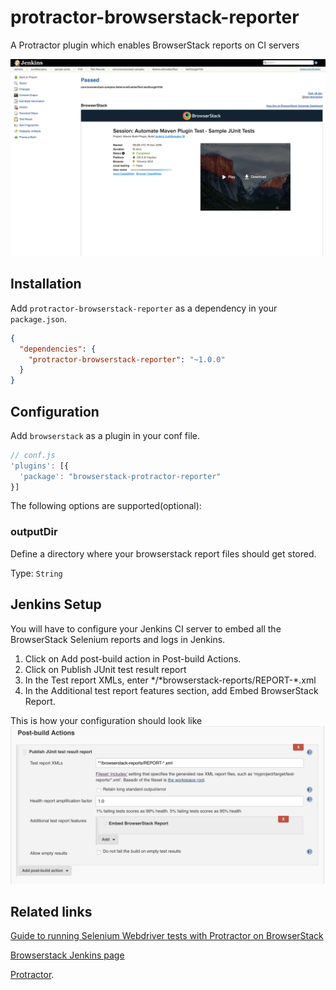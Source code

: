 # protractor-browserstack-reporter

A Protractor plugin which enables BrowserStack reports on CI servers

![Browserstack reports on Jenkins](screenshots/jenkins_report.png)

## Installation

Add `protractor-browserstack-reporter` as a dependency in your `package.json`.

```json
{
  "dependencies": {
    "protractor-browserstack-reporter": "~1.0.0"
  }
}
```

## Configuration

Add `browserstack` as a plugin in your conf file.

```js
// conf.js
'plugins': [{
  'package': "browserstack-protractor-reporter"
}]
```

The following options are supported(optional):

### outputDir
Define a directory where your browserstack report files should get stored.

Type: `String`<br>

## Jenkins Setup

You will have to configure your Jenkins CI server to embed all the BrowserStack Selenium reports and logs in Jenkins.
  1. Click on Add post-build action in Post-build Actions.
  2. Click on Publish JUnit test result report
  3. In the Test report XMLs, enter */*browserstack-reports/REPORT-\*.xml
  4. In the Additional test report features section, add Embed BrowserStack Report.

This is how your configuration should look like
![Jenkins Setup](screenshots/jenkins_setup.png)

## Related links

[Guide to running Selenium Webdriver tests with Protractor on BrowserStack](https://www.browserstack.com/automate/protractor)

[Browserstack Jenkins page](https://www.browserstack.com/automate/jenkins)

[Protractor](https://www.protractortest.org).

